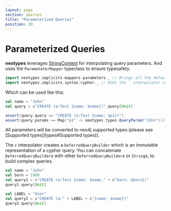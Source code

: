 ```yaml
---
layout: page
section: queries
title: "Parameterized Queries"
position: 20
---
```


# Parameterized Queries

**neotypes** leverages [StringContext](https://docs.scala-lang.org/overviews/core/string-interpolation.html) for interpolating query parameters.
And uses the `ParameteterMapper` typeclass to ensure typesafety.

```scala mdoc:silent
import neotypes.implicits.mappers.parameters._ // Brings all the default ParameterMappers into the scope.
import neotypes.implicits.syntax.cypher._ // Adds the ` interpolator into the scope.
```

Which can be used like this:

```scala mdoc:nest
val name = "John"
val query = c"CREATE (a:Test {name: $name})".query[Unit]

assert(query.query == "CREATE (a:Test {name: $p1})")
assert(query.params == Map("p1" -> neotypes.types.QueryParam("John")))
```

All parameters will be converted to neo4j supported types (please see [Supported types](types#Supported types)).

The `c` interpolator creates a `DeferredQueryBuilder` which is an immutable representation of a cypher query.
You can concatenate `DeferredQueryBuilder`s with other `DeferredQueryBuilder`s or `String`s, to build complex queries.

```scala mdoc:nest
val name = "John"
val born = 1980
val query1 = c"CREATE (a:Test {name: $name," + c"born: $born})"
query1.query[Unit]

val LABEL = "User"
val query2 = c"CREATE (a:" + LABEL + c"{name: $name})"
query2.query[Unit]
```
